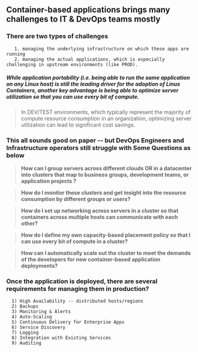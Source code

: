 ## Container-based applications brings many challenges to IT & DevOps teams mostly 

### There are two types of challenges 
``` 
   1. managing the underlying infrastructure on which these apps are running
   2. managing the actual applications, which is especially challenging in upstream environments (like PROD).
```

##### While application portability (i.e. being able to run the same application on any Linux host) is still the leading driver for the adoption of Linux Containers, another key advantage is being able to optimize server utilization so that you can use every bit of compute. 

> In DEV/TEST environments, which typically represent the majority of compute resource consumption in an organization, optimizing server utilization can lead to significant cost savings.

### This all sounds good on paper -- but DevOps Engineers and Infrastructure operators still struggle with Some Questions as below

> **How can I group servers across different clouds OR in a datacenter into clusters that map to business groups, development teams, or application projects ?**

> **How do I monitor these clusters and get insight into the resource consumption by different groups or users?**

> **How do I set up networking across servers in a cluster so that containers across multiple hosts can communicate with each other?**

> **How do I define my own capacity-based placement policy so that I can use every bit of compute in a cluster?**

> **How can I automatically scale out the cluster to meet the demands of the developers for new container-based application deployments?**

### Once the application is deployed, there are several requirements for managing them in production?
```
  1) High Availability -- distributed hosts/regions
  2) Backups
  3) Monitoring & Alerts
  4) Auto-Scaling
  5) Continuous Delivery for Enterprise Apps
  6) Service Discovery
  7) Logging
  8) Integration with Existing Services
  9) Auditing
```
